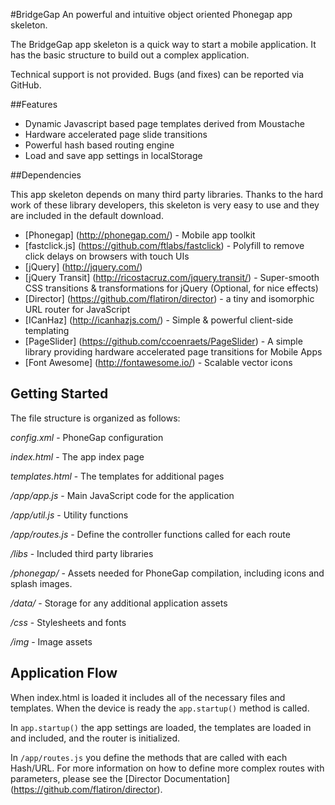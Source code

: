 #BridgeGap
An powerful and intuitive object oriented Phonegap app skeleton. 

The BridgeGap app skeleton is a quick way to start a mobile application. It has the basic structure to build out a complex application.

Technical support is not provided. Bugs (and fixes) can be reported via GitHub.

##Features

* Dynamic Javascript based page templates derived from Moustache
* Hardware accelerated page slide transitions
* Powerful hash based routing engine
* Load and save app settings in localStorage

##Dependencies

This app skeleton depends on many third party libraries. Thanks to the hard work of these library developers, this skeleton is very easy to use and they are included in the default download.

* [Phonegap] (http://phonegap.com/) - Mobile app toolkit
* [fastclick.js] (https://github.com/ftlabs/fastclick) - Polyfill to remove click delays on browsers with touch UIs
* [jQuery] (http://jquery.com/)
* [jQuery Transit] (http://ricostacruz.com/jquery.transit/) -  Super-smooth CSS transitions & transformations for jQuery (Optional, for nice effects)
* [Director] (https://github.com/flatiron/director) - a tiny and isomorphic URL router for JavaScript
* [ICanHaz] (http://icanhazjs.com/) - Simple & powerful client-side templating
* [PageSlider] (https://github.com/ccoenraets/PageSlider) - A simple library providing hardware accelerated page transitions for Mobile Apps
* [Font Awesome] (http://fontawesome.io/) - Scalable vector icons

## Getting Started

The file structure is organized as follows:

*config.xml* - PhoneGap configuration

*index.html* - The app index page

*templates.html* - The templates for additional pages

*/app/app.js* - Main JavaScript code for the application

*/app/util.js* - Utility functions

*/app/routes.js* - Define the controller functions called for each route

*/libs* - Included third party libraries

*/phonegap/* - Assets needed for PhoneGap compilation, including icons and splash images.

*/data/* - Storage for any additional application assets 

*/css* - Stylesheets and fonts

*/img* - Image assets

## Application Flow

When index.html is loaded it includes all of the necessary files and templates. When the device is ready the `app.startup()` method is called.

In `app.startup()` the app settings are loaded, the templates are loaded in and included, and the router is initialized.

In `/app/routes.js` you define the methods that are called with each Hash/URL. For more information on how to define more complex routes with parameters, please see the [Director Documentation] (https://github.com/flatiron/director).